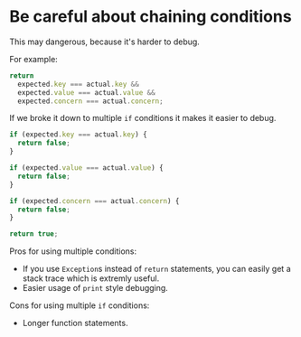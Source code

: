 # Be careful about chaining conditions

This may dangerous, because it's harder to debug.

For example:

```javascript
return
  expected.key === actual.key &&
  expected.value === actual.value &&
  expected.concern === actual.concern;
```

If we broke it down to multiple `if` conditions it makes it easier to debug.

```javascript
if (expected.key === actual.key) {
  return false;
}

if (expected.value === actual.value) {
  return false;
}

if (expected.concern === actual.concern) {
  return false;
}

return true;
```

Pros for using multiple conditions:

* If you use `Exception`s instead of `return` statements, you can easily get a stack trace which is extremly useful.
* Easier usage of `print` style debugging.

Cons for using multiple `if` conditions:

* Longer function statements.


